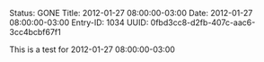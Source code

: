 Status: GONE
Title: 2012-01-27 08:00:00-03:00
Date: 2012-01-27 08:00:00-03:00
Entry-ID: 1034
UUID: 0fbd3cc8-d2fb-407c-aac6-3cc4bcbf67f1

This is a test for 2012-01-27 08:00:00-03:00

